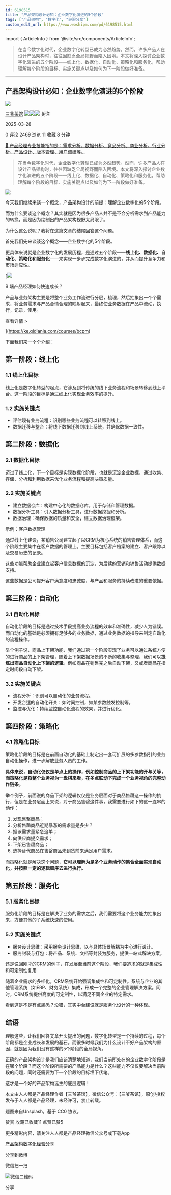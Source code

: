 ```yaml
---
id: 6198515
title: "产品架构设计必知：企业数字化演进的5个阶段"
tags: ["产品架构", "数字化", "经验分享"]
custom_edit_url: https://www.woshipm.com/pd/6198515.html
---
```

import { ArticleInfo } from '@site/src/components/ArticleInfo';

<ArticleInfo
    author="三爷茶馆"
    authorLink="https://www.woshipm.com/u/177765"
    published="2025-03-28"
    views={2469}
    comments={0}
    collects={11}
/>

> 在当今数字化时代，企业数字化转型已成为必然趋势。然而，许多产品人在设计产品架构时，往往因缺乏全局视野而陷入困境。本文将深入探讨企业数字化演进的五个阶段——线上化、数据化、自动化、策略化和服务化，帮助理解每个阶段的目标、实施关键点以及如何为下一阶段做好准备。

---

## 产品架构设计必知：企业数字化演进的5个阶段

[![](https://static.woshipm.com/APP_U_201804_20180425204815_1984.jpeg?imageView2/1/w/72/h/72/q/100)](https://www.woshipm.com/u/177765)

[三爷茶馆](https://www.woshipm.com/u/177765) ![](https://static.woshipm.com/tag/1121_1@2x.png)![](https://static.woshipm.com/tag/2103_1@2x.png)![](https://static.woshipm.com/tag/2104_1@2x.png) 关注

2025-03-28

0 评论 2469 浏览 11 收藏 8 分钟

[🔗 产品经理专业技能指的是：需求分析、数据分析、竞品分析、商业分析、行业分析、产品设计、版本管理、用户调研等。](https://ke.qidianla.com/courses/90pm)

> 在当今数字化时代，企业数字化转型已成为必然趋势。然而，许多产品人在设计产品架构时，往往因缺乏全局视野而陷入困境。本文将深入探讨企业数字化演进的五个阶段——线上化、数据化、自动化、策略化和服务化，帮助理解每个阶段的目标、实施关键点以及如何为下一阶段做好准备。

![](https://image.woshipm.com/2024/09/27/4adf440a-7cb0-11ef-bb45-00163e142b65.png)

今天我们继续来谈一个概念，产品架构设计的前提：理解企业数字化的5个阶段。

而为什么要谈这个概念？其实就是因为很多产品人并不是不会分析需求到产品能力的转换，而是因为绘制出的产品架构视野太局限了。

为什么这么说呢？我将在这篇文章的结尾回答这个问题。

首先我们先来谈谈这个概念——企业数字化的5个阶段。

更具体来说就是企业数字化的发展历程，是通过五个阶段——**线上化、数据化、自动化、策略化和服务化**——来实现一步步完成数字化演进的，并从而提升竞争力和市场适应性。

[![](https://image.woshipm.com/2023/08/02/a53a469e-30e3-11ee-88e7-00163e0b5ff3.png)

B 端产品经理如何快速成长？

产品与业务架构主要是将整个业务工作流进行分层，梳理，然后抽象出一个个需求，将业务需求与产品合情合理的映射起来，最终使业务数据在产品中流动，执行，记录，使用。

查看详情 >

](https://ke.qidianla.com/courses/bcpm)

下面我们来一个个介绍：

## 第一阶段：线上化

### 1.1 线上化目标

线上化是数字化转型的起点，它涉及到将传统的线下业务流程和场景转移到线上平台。这一阶段的目标是通过线上化实现业务效率的提升。

### 1.2 实施关键点

*   评估现有业务流程：识别哪些业务流程可以转移到线上。
*   数据迁移与整合：将线下数据迁移到线上系统，并确保数据一致性。

## 第二阶段：数据化

### 2.1 数据化目标

迈过了线上化，下一个目标是实现数据化阶段，也就是沉淀企业数据，通过收集、存储、分析和利用数据来优化业务流程和提高决策质量。

### 2.2 实施关键点

*   建立数据仓库：构建中心化的数据仓库，用于存储和管理数据。
*   数据分析工具：引入数据分析工具，进行数据挖掘和分析。
*   数据治理：确保数据的质量和安全，建立数据治理框架。

示例：客户数据管理

通过线上化建设，某销售公司建立起了以CRM为核心系统的销售管理体系，而这个阶段主要集中在客户数据的管理上。主要目标包括客户档案的建立、客户跟踪以及交易历史的记录。

这些功能帮助企业建立起客户信息数据的沉淀，为后续的营销和销售活动提供数据支持。

这些数据是公司提升客户满意度和忠诚度，与产品和服务的持续改进的重要依据。

## 第三阶段：自动化

### 3.1 自动化目标

自动化阶段的目标是通过技术手段提高业务流程的效率和准确性，减少人为错误。而自动化的基础是必须拥有足够多的业务数据，通过业务数据的指导来制定自动化的流程操作。

举个例子说，商品上下架功能，我们通过第一个阶段实现了业务可以通过系统方便的进行商品的上下架管理，随着上下架数据场景的不断的收集与整理，我们可以**提炼出商品自动化上下架的逻辑**。例如商品在销售完之后自动下架，又或者商品在指定时间段自动下架。

### 3.2 实施关键点

*   流程分析：识别可以自动化的业务流程。
*   开发合适的自动化开关：如时间控制，如某参数触发控制等。
*   监控与优化：持续监控自动化流程的效果，并进行优化。

## 第四阶段：策略化

### 4.1 策略化目标

策略化阶段的目标是在前面自动化的基础上制定出一套可扩展的多参数指引的业务自动化操作，进一步解放业务人员的工作。

**具体来说，自动化仅仅是单点上的操作，例如控制商品的上下架功能的开与关等，而策略化是将整个业务视为一盘棋来看，在多点联动下完成一个业务视角的完整动作链条。**

举个例子，前面说的商品下架的逻辑仅仅是业务层面对于商品售罄这一操作的执行，但是在业务层面上来说，对于商品售罄这件事，我需要进行如下的这一连串的动作：

1.  发现售罄商品；
2.  分析售罄商品近期暴涨的需求量是多少？
3.  据该需求量紧急追单；
4.  向供应商提交需求；
5.  下架已售罄商品；
6.  选择替代商品在售罄商品未到货前来满足用户需求。

而策略化就是解决这个问题，**它可以理解为是多个业务动作的集合全面实现自动化，并按照一定的逻辑顺序去进行执行。**

## 第五阶段：服务化

### 5.1 服务化目标

服务化阶段的目标是在解决了业务的需求之后，我们需要将这个业务能力抽象出来，方便其他的子系统快速的使用。

### 5.2 实施关键点

*   服务设计思维：采用服务设计思维，以与具体场景解耦为中心进行设计。
*   服务封装与打包：将产品、系统、文档等封装为服务，提供一站式解决方案。

还是说回刚才的CRM的例子，在发展至当前这个阶段，我们要追求的就是集成性和可定制性复用

随着企业需求的多样化，CRM系统开始强调集成性和可定制性。系统与企业的其他管理系统（如ERP、财务系统）集成，形成一个完整的企业管理解决方案。同时，CRM系统提供高度的可定制性，以满足不同企业的特定需求。

看到这是不是有点熟悉？没错，其实中台建设就是服务化设计的一种体现。

## 结语

理解这些，让我们回答文章开头提出的问题，数字化转型是一个持续的过程，每个阶段都是企业成长和发展的基石。而很多时候我们为什么设计不好产品架构的原因，就是因为我们没有这样的5个阶段的全局视角。

正确的产品架构设计是我们应该清楚地知道，我们当前所处在的企业数字化阶段是在哪个阶段？而这个阶段所需要的产品能力是什么？这些能力不仅仅要解决当前阶段的问题，同时还需要为下一个阶段的目标埋下伏笔。

这才是一个好的产品架构诞生的底层逻辑！

本文由人人都是产品经理作者【三爷茶馆】，微信公众号：【三爷茶馆】，原创/授权 发布于人人都是产品经理，未经许可，禁止转载。

题图来自Unsplash，基于 CC0 协议。

赞赏 收藏已收藏11 点赞已赞5

更多精彩内容，请关注人人都是产品经理微信公众号或下载App

[产品架构](https://www.woshipm.com/tag/%e4%ba%a7%e5%93%81%e6%9e%b6%e6%9e%84)[数字化](https://www.woshipm.com/tag/%e6%95%b0%e5%ad%97%e5%8c%96)[经验分享](https://www.woshipm.com/tag/%e7%bb%8f%e9%aa%8c%e5%88%86%e4%ba%ab)

[分享到微博](https://service.weibo.com/share/share.php?appkey=2775287854&title=产品架构设计必知：企业数字化演进的5个阶段&url=https://www.woshipm.com/pd/6198515.html&pic=https://image.woshipm.com/2024/09/27/4adf440a-7cb0-11ef-bb45-00163e142b65.png)

微信扫一扫

![微信二维码](https://api.pwmqr.com/qrcode/create/?url=https://www.woshipm.com/pd/6198515.html)

分享